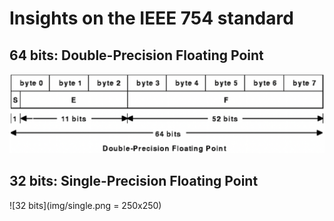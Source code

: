 # Insights on the IEEE 754 standard

## 64 bits: Double-Precision Floating Point

![64 bits](img/double.png)

## 32 bits: Single-Precision Floating Point

![32 bits](img/single.png = 250x250)
